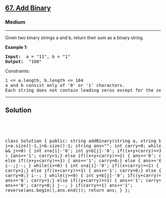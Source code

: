 
<h2><a href="https://leetcode.com/problems/sum-of-even-numbers-after-queries/">67. Add Binary</a></h2>
<h3>Medium</h3>
<hr>
<div><p>
 Given two binary strings a and b, return their sum as a binary string.
</p>


<p><strong>Example 1:</strong></p>
<pre><strong>Input:</strong>  a = "11", b = "1"
<strong>Output:</strong>  "100"
</pre>


Constraints:
<pre>
1 <= a.length, b.length <= 104
a and b consist only of '0' or '1' characters.
Each string does not contain leading zeros except for the zero itself.
</pre>
<hr>
 <h2><strong><b>Solution</b></strong></h2>
 <br>
 <pre>
 
 class Solution {
  public:
    string addBinary(string a, string b) {
        int i=a.size()-1,j=b.size()-1;
        string ans=""; int carry=0;
        while(i>=0 && j>=0)
        {
            int x=a[i]-'0'; int y=b[j]-'0';
            if((x+y+carry)==3 ) {ans+='1'; carry=1;}
            else if((x+y+carry)==2) { ans+='0'; carry=1;}
            else if((x+y+carry)==1) { ans+='1'; carry=0;}
            else { ans+='0'; carry=0;}
            i--;j--;
        }
        while(i>=0)
        {
            int x=a[i]-'0';
             if((x+carry)==2) { ans+='0'; carry=1;}
            else if((x+carry)==1) { ans+='1'; carry=0;}
            else { ans+='0'; carry=0;}
            i--;
        }
        while(j>=0)
        {
            int y=b[j]-'0';
             if((y+carry)==2) { ans+='0'; carry=1;}
            else if((y+carry)==1) { ans+='1'; carry=0;}
            else { ans+='0'; carry=0;}
            j--;
        }
        if(carry==1) ans+='1';
         reverse(ans.begin(),ans.end());
        return ans;
    }
};
          
 </pre>

